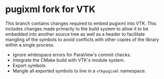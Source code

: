 # pugixml fork for VTK

This branch contains changes required to embed pugixml into VTK. This includes
changes made primarily to the build system to allow it to be embedded into
another source tree as well as a header to facilitate mangling of the symbols
to avoid conflicts with other copies of the library within a single process.

  * Ignore whitespace errors for ParaView's commit checks.
  * Integrate the CMake build with VTK's module system.
  * Export symbols.
  * Mangle all exported symbols to live in a `vtkpugixml` namespace.
